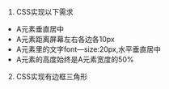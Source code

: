  01. CSS实现以下需求
 - A元素垂直居中
 - A元素距离屏幕左右各边各10px
 - A元素里的文字font—size:20px,水平垂直居中
 - A元素的高度始终是A元素宽度的50%

 02. CSS实现有边框三角形